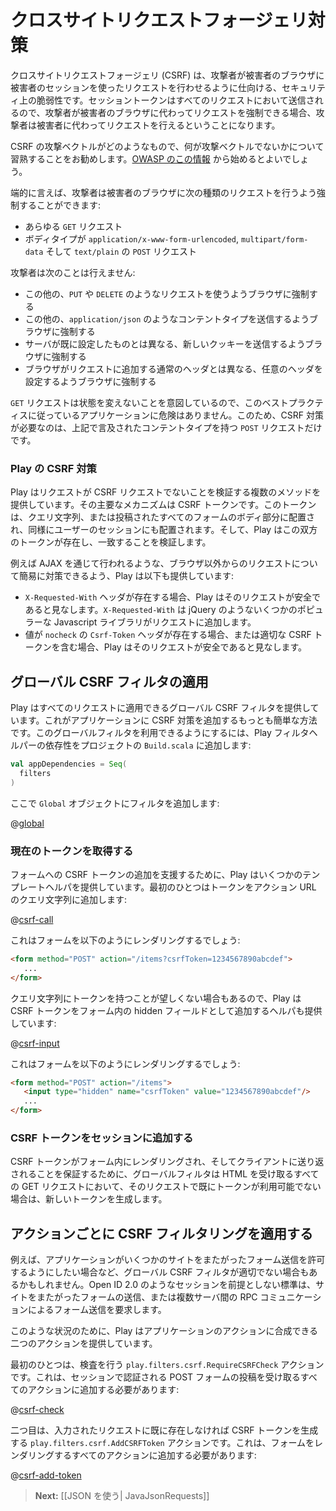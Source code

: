 <!-- translated -->
<!--
# Protecting against Cross Site Request Forgery
-->
# クロスサイトリクエストフォージェリ対策

<!--
Cross Site Request Forgery (CSRF) is a security exploit where an attacker tricks a victims browser into making a request using the victims session.  Since the session token is sent with every request, if an attacker can coerce the victims browser to make a request on their behalf, the attacker can make requests on the users behalf.
-->
クロスサイトリクエストフォージェリ (CSRF) は、攻撃者が被害者のブラウザに被害者のセッションを使ったリクエストを行わせるように仕向ける、セキュリティ上の脆弱性です。セッショントークンはすべてのリクエストにおいて送信されるので、攻撃者が被害者のブラウザに代わってリクエストを強制できる場合、攻撃者は被害者に代わってリクエストを行えるということになります。

<!--
It is recommended that you familiarise yourself with CSRF, what the attack vectors are, and what the attack vectors or not.  We recommend starting with [this information from OWASP](https://www.owasp.org/index.php/Cross-Site_Request_Forgery_%28CSRF%29).
-->
CSRF の攻撃ベクトルがどのようなもので、何が攻撃ベクトルでないかについて習熟することをお勧めします。[OWASP のこの情報](https://www.owasp.org/index.php/Cross-Site_Request_Forgery_%28CSRF%29) から始めるとよいでしょう。

<!--
Simply put, an attacker can coerce a victims browser to make the following types of requests:
-->
端的に言えば、攻撃者は被害者のブラウザに次の種類のリクエストを行うよう強制することができます:

<!--
* All `GET` requests
* `POST` requests with bodies of type `application/x-www-form-urlencoded`, `multipart/form-data` and `text/plain`
-->
* あらゆる `GET` リクエスト
* ボディタイプが `application/x-www-form-urlencoded`, `multipart/form-data` そして `text/plain` の `POST` リクエスト

<!--
An attacker can not:
-->
攻撃者は次のことは行えません:

<!--
* Coerce the browser to use other request methods such as `PUT` and `DELETE`
* Coerce the browser to post other content types, such as `application/json`
* Coerce the browser to send new cookies, other than those that the server has already set
* Coerce the browser to set arbitrary headers, other than the normal headers the browser adds to requests
-->
* この他の、`PUT` や `DELETE` のようなリクエストを使うようブラウザに強制する
* この他の、`application/json` のようなコンテントタイプを送信するようブラウザに強制する
* サーバが既に設定したものとは異なる、新しいクッキーを送信するようブラウザに強制する
* ブラウザがリクエストに追加する通常のヘッダとは異なる、任意のヘッダを設定するようブラウザに強制する

<!--
Since `GET` requests are not meant to be mutative, there is no danger to an application that follows this best practice.  So the only requests that need CSRF protection are `POST` requests with the above mentioned content types.
-->
`GET` リクエストは状態を変えないことを意図しているので、このベストプラクティスに従っているアプリケーションに危険はありません。このため、CSRF 対策が必要なのは、上記で言及されたコンテントタイプを持つ `POST` リクエストだけです。

<!--
### Play's CSRF protection
-->
### Play の CSRF 対策

<!--
Play supports multiple methods for verifying that a request is not a CSRF request.  The primary mechanism is a CSRF token.  This token gets placed either in the query string or body of every form submitted, and also gets placed in the users session.  Play then verifies that both tokens are present and match.
-->
Play はリクエストが CSRF リクエストでないことを検証する複数のメソッドを提供しています。その主要なメカニズムは CSRF トークンです。このトークンは、クエリ文字列、または投稿されたすべてのフォームのボディ部分に配置され、同様にユーザーのセッションにも配置されます。そして、Play はこの双方のトークンが存在し、一致することを検証します。

<!--
To allow simple protection for non browser requests, such as requests made through AJAX, Play also supports the following:
-->
例えば AJAX を通じて行われるような、ブラウザ以外からのリクエストについて簡易に対策できるよう、Play は以下も提供しています:

<!--
* If an `X-Requested-With` header is present, Play will consider the request safe.  `X-Requested-With` is added to requests by many popular Javascript libraries, such as jQuery.
* If a `Csrf-Token` header with value `nocheck` is present, or with a valid CSRF token, Play will consider the request safe.
-->
* `X-Requested-With` ヘッダが存在する場合、Play はそのリクエストが安全であると見なします。`X-Requested-With` は jQuery のようないくつかのポピュラーな Javascript ライブラリがリクエストに追加します。
* 値が `nocheck` の `Csrf-Token` ヘッダが存在する場合、または適切な CSRF トークンを含む場合、Play はそのリクエストが安全であると見なします。

<!--
## Applying a global CSRF filter
-->
## グローバル CSRF フィルタの適用

<!--
Play provides a global CSRF filter that can be applied to all requests.  This is the simplest way to add CSRF protection to an application.  To enable the global filter, add the Play filters helpers dependency to your project in `Build.scala`:
-->
Play はすべてのリクエストに適用できるグローバル CSRF フィルタを提供しています。これがアプリケーションに CSRF 対策を追加するもっとも簡単な方法です。このグローバルフィルタを利用できるようにするには、Play フィルタヘルパーの依存性をプロジェクトの `Build.scala` に追加します:

```scala
val appDependencies = Seq(
  filters
)
```

<!--
Now add the filter to your `Global` object:
-->
ここで `Global` オブジェクトにフィルタを追加します:

@[global](code/javaguide/forms/csrf/Global.java)

<!--
### Getting the current token
-->
### 現在のトークンを取得する

<!--
To help in adding CSRF tokens to forms, Play provides some template helpers.  The first one adds it to the query string of the action URL:
-->
フォームへの CSRF トークンの追加を支援するために、Play はいくつかのテンプレートヘルパを提供しています。最初のひとつはトークンをアクション URL のクエリ文字列に追加します:

@[csrf-call](code/javaguide/forms/csrf.scala.html)

<!--
This might render a form that looks like this:
-->
これはフォームを以下のようにレンダリングするでしょう:

```html
<form method="POST" action="/items?csrfToken=1234567890abcdef">
   ...
</form>
```

<!--
If it is undesirable to have the token in the query string, Play also provides a helper for adding the CSRF token as hidden field in the form:
-->
クエリ文字列にトークンを持つことが望しくない場合もあるので、Play は CSRF トークンをフォーム内の hidden フィールドとして追加するヘルパも提供しています:

@[csrf-input](code/javaguide/forms/csrf.scala.html)

<!--
This might render a form that looks like this:
-->
これはフォームを以下のようにレンダリングするでしょう:

```html
<form method="POST" action="/items">
   <input type="hidden" name="csrfToken" value="1234567890abcdef"/>
   ...
</form>
```

<!--
### Adding a CSRF token to the session
-->
### CSRF トークンをセッションに追加する

<!--
To ensure that a CSRF token is available to be rendered in forms, and sent back to the client, the global filter will generate a new token for all GET requests that accept HTML, if a token isn't already available in the incoming request.
-->
CSRF トークンがフォーム内にレンダリングされ、そしてクライアントに送り返されることを保証するために、グローバルフィルタは HTML を受け取るすべての GET リクエストにおいて、そのリクエストで既にトークンが利用可能でない場合は、新しいトークンを生成します。

<!--
## Applying CSRF filtering on a per action basis
-->
## アクションごとに CSRF フィルタリングを適用する

<!--
Sometimes global CSRF filtering may not be appropriate, for example in situations where an application might want to allow some cross origin form posts.  Some non session based standards, such as OpenID 2.0, require the use of cross site form posting, or use form submission in server to server RPC communications.
-->
例えば、アプリケーションがいくつかのサイトをまたがったフォーム送信を許可するようにしたい場合など、グローバル CSRF フィルタが適切でない場合もあるかもしれません。Open ID 2.0 のようなセッションを前提としない標準は、サイトをまたがったフォームの送信、または複数サーバ間の RPC コミュニケーションによるフォーム送信を要求します。

<!--
In these cases, Play provides two actions that can be composed with your applications actions.
-->
このような状況のために、Play はアプリケーションのアクションに合成できる二つのアクションを提供しています。

<!--
The first action is the `play.filters.csrf.RequireCSRFCheck` action, and it performs the check.  It should be added to all actions that accept session authenticated POST form submissions:
-->
最初のひとつは、検査を行う `play.filters.csrf.RequireCSRFCheck` アクションです。これは、セッションで認証される POST フォームの投稿を受け取るすべてのアクションに追加する必要があります:

@[csrf-check](code/javaguide/forms/JavaCsrf.java)

<!--
The second action is the `play.filters.csrf.AddCSRFToken` action, it generates a CSRF token if not already present on the incoming request.  It should be added to all actions that render forms:
-->
二つ目は、入力されたリクエストに既に存在しなければ CSRF トークンを生成する `play.filters.csrf.AddCSRFToken` アクションです。これは、フォームをレンダリングするすべてのアクションに追加する必要があります:

@[csrf-add-token](code/javaguide/forms/JavaCsrf.java)

<!--
> **Next:** [[Working with JSON| JavaJsonRequests]]
-->
> **Next:** [[JSON を使う| JavaJsonRequests]]
